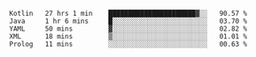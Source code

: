 <!--START_SECTION:waka-->
```text
Kotlin   27 hrs 1 min    ██████████████████████▓░░   90.57 % 
Java     1 hr 6 mins     █░░░░░░░░░░░░░░░░░░░░░░░░   03.70 % 
YAML     50 mins         ▓░░░░░░░░░░░░░░░░░░░░░░░░   02.82 % 
XML      18 mins         ▒░░░░░░░░░░░░░░░░░░░░░░░░   01.01 % 
Prolog   11 mins         ░░░░░░░░░░░░░░░░░░░░░░░░░   00.63 % 
```
<!--END_SECTION:waka-->
